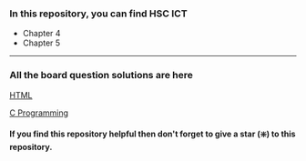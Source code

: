 ### In this repository, you can find HSC ICT 
* Chapter 4
* Chapter 5
___
### All the board question solutions are here 


[HTML](https://github.com/mdmarufsarker/HSC-ICT/tree/master/ICT/html)
<br>

[C Programming](https://github.com/mdmarufsarker/HSC-ICT/tree/master/ICT/c)

#### If you find this repository helpful then don't forget to give a star (❇️) to this repository.
